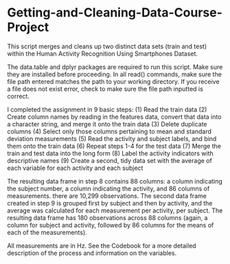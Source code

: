 # Getting-and-Cleaning-Data-Course-Project
This script merges and cleans up two distinct data sets (train and test) within the 
Human Activity Recognition Using Smartphones Dataset. 

The data.table and dplyr packages are required to run this script. Make sure they are installed before proceeding.
In all read() commands, make sure the file path entered matches the path to your working directory. If you receive a 
file does not exist error, check to make sure the file path inputted is correct.

I completed the assignment in 9 basic steps:
  (1) Read the train data 
  (2) Create column names by reading in the features data, 
      convert that data into a character string, and merge it onto the train data 
  (3) Delete duplicate columns
  (4) Select only those columns pertaining to mean and standard deviation measurements
  (5) Read the activity and subject labels, and bind them onto the train data 
  (6) Repeat steps 1-4 for the test data
  (7) Merge the train and test data into the long form 
  (8) Label the activity indicators with descriptive names
  (9) Create a second, tidy data set with the average of each variable for each activity and each subject
  
The resulting data frame in step 8 contains 88 columns: a column indicating the subject number, a column indicating
the activity, and 86 columns of measurements. there are 10,299 observations. The second data frame created in step 9 is 
grouped first by subject and then by activity, and the average was calculated for each measurement per activity, per
subject. The resulting data frame has 180 observations across 88 columns (again, a column for subject and activity,
followed by 86 columns for the means of each of the measurements). 

All measurements are in Hz. See the Codebook for a more detailed description of the process and information on the variables.
